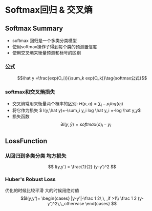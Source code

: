 <head>
    <script src="https://cdn.mathjax.org/mathjax/latest/MathJax.js?config=TeX-AMS-MML_HTMLorMML" type="text/javascript"></script>
    <script type="text/x-mathjax-config">
        MathJax.Hub.Config({
            tex2jax: {
            skipTags: ['script', 'noscript', 'style', 'textarea', 'pre'],
            inlineMath: [['$','$'],["\\(","\\)"]],
            displayMath: [
                ['$$', '$$'],
                ['\\[', '\\]']
                ],
            }
        });
    </script>
</head>

# Softmax回归 & 交叉熵
## Softmax Summary
+ softmax 回归是一个多类分类模型
+ 使用softmax操作子得到每个类的预测置信度
+ 使用交叉熵来衡量预测和标号的区别

### 公式
$$\hat y =\frac{exp(O_i)}{\sum_k exp(O_k)}\tag{softmax公式}$$

### softmax和交叉熵损失
+ 交叉熵常用来衡量两个概率的区别:
$H(p,q)=\sum_i -p_i log(q_i)$
+ 将它作为损失
$ l(y,\hat y)=-\sum_i y_i log \hat y_i =-log \hat y_y$
+ 损失函数
$$ \partial l(y,\hat y)=softmax(o)_i -y_i $$

## LossFunction
### 从回归到多类分类 均方损失
$$ l(y,y') = \frac{1}{2} (y-y')^2 $$
### Huber's Robust Loss
优化的时候比较平滑 大的时候用绝对值
$$l(y,y')=
\begin{cases}
|y-y'|-\frac 1 2\,\, ,if >1\\
\frac 1 2 (y-y')^2\,\,,otherwise
\end{cases} $$